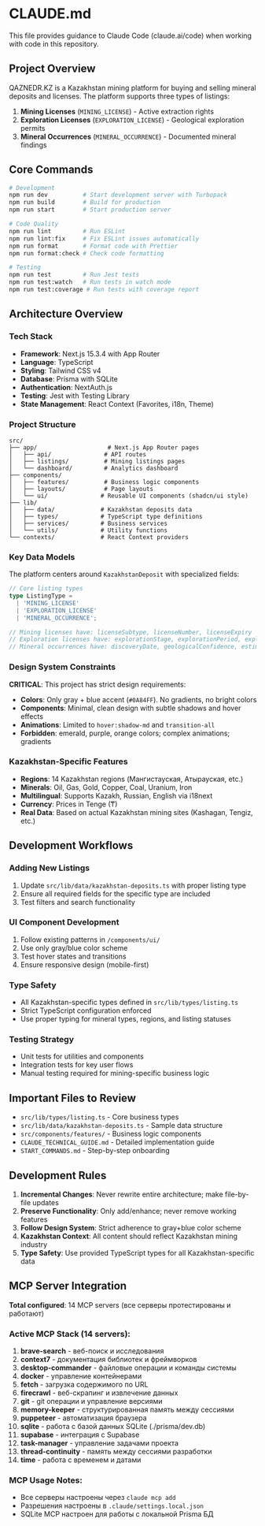 # CLAUDE.md

This file provides guidance to Claude Code (claude.ai/code) when working with code in this repository.

## Project Overview

QAZNEDR.KZ is a Kazakhstan mining platform for buying and selling mineral deposits and licenses. The platform supports three types of listings:

1. **Mining Licenses** (`MINING_LICENSE`) - Active extraction rights
2. **Exploration Licenses** (`EXPLORATION_LICENSE`) - Geological exploration permits
3. **Mineral Occurrences** (`MINERAL_OCCURRENCE`) - Documented mineral findings

## Core Commands

```bash
# Development
npm run dev          # Start development server with Turbopack
npm run build        # Build for production
npm run start        # Start production server

# Code Quality
npm run lint         # Run ESLint
npm run lint:fix     # Fix ESLint issues automatically
npm run format       # Format code with Prettier
npm run format:check # Check code formatting

# Testing
npm run test         # Run Jest tests
npm run test:watch   # Run tests in watch mode
npm run test:coverage # Run tests with coverage report
```

## Architecture Overview

### Tech Stack

- **Framework**: Next.js 15.3.4 with App Router
- **Language**: TypeScript
- **Styling**: Tailwind CSS v4
- **Database**: Prisma with SQLite
- **Authentication**: NextAuth.js
- **Testing**: Jest with Testing Library
- **State Management**: React Context (Favorites, i18n, Theme)

### Project Structure

```
src/
├── app/                    # Next.js App Router pages
│   ├── api/               # API routes
│   ├── listings/          # Mining listings pages
│   └── dashboard/         # Analytics dashboard
├── components/
│   ├── features/          # Business logic components
│   ├── layouts/           # Page layouts
│   └── ui/               # Reusable UI components (shadcn/ui style)
├── lib/
│   ├── data/             # Kazakhstan deposits data
│   ├── types/            # TypeScript type definitions
│   ├── services/         # Business services
│   └── utils/            # Utility functions
└── contexts/             # React Context providers
```

### Key Data Models

The platform centers around `KazakhstanDeposit` with specialized fields:

```typescript
// Core listing types
type ListingType =
  | 'MINING_LICENSE'
  | 'EXPLORATION_LICENSE'
  | 'MINERAL_OCCURRENCE';

// Mining licenses have: licenseSubtype, licenseNumber, licenseExpiry
// Exploration licenses have: explorationStage, explorationPeriod, explorationBudget
// Mineral occurrences have: discoveryDate, geologicalConfidence, estimatedReserves
```

### Design System Constraints

**CRITICAL**: This project has strict design requirements:

- **Colors**: Only gray + blue accent (`#0A84FF`). No gradients, no bright colors
- **Components**: Minimal, clean design with subtle shadows and hover effects
- **Animations**: Limited to `hover:shadow-md` and `transition-all`
- **Forbidden**: emerald, purple, orange colors; complex animations; gradients

### Kazakhstan-Specific Features

- **Regions**: 14 Kazakhstan regions (Мангистауская, Атырауская, etc.)
- **Minerals**: Oil, Gas, Gold, Copper, Coal, Uranium, Iron
- **Multilingual**: Supports Kazakh, Russian, English via i18next
- **Currency**: Prices in Tenge (₸)
- **Real Data**: Based on actual Kazakhstan mining sites (Kashagan, Tengiz, etc.)

## Development Workflows

### Adding New Listings

1. Update `src/lib/data/kazakhstan-deposits.ts` with proper listing type
2. Ensure all required fields for the specific type are included
3. Test filters and search functionality

### UI Component Development

1. Follow existing patterns in `/components/ui/`
2. Use only gray/blue color scheme
3. Test hover states and transitions
4. Ensure responsive design (mobile-first)

### Type Safety

- All Kazakhstan-specific types defined in `src/lib/types/listing.ts`
- Strict TypeScript configuration enforced
- Use proper typing for mineral types, regions, and listing statuses

### Testing Strategy

- Unit tests for utilities and components
- Integration tests for key user flows
- Manual testing required for mining-specific business logic

## Important Files to Review

- `src/lib/types/listing.ts` - Core business types
- `src/lib/data/kazakhstan-deposits.ts` - Sample data structure
- `src/components/features/` - Business logic components
- `CLAUDE_TECHNICAL_GUIDE.md` - Detailed implementation guide
- `START_COMMANDS.md` - Step-by-step onboarding

## Development Rules

1. **Incremental Changes**: Never rewrite entire architecture; make file-by-file updates
2. **Preserve Functionality**: Only add/enhance; never remove working features
3. **Follow Design System**: Strict adherence to gray+blue color scheme
4. **Kazakhstan Context**: All content should reflect Kazakhstan mining industry
5. **Type Safety**: Use provided TypeScript types for all Kazakhstan-specific data

## MCP Server Integration

**Total configured**: 14 MCP servers (все серверы протестированы и работают)

### Active MCP Stack (14 servers):

1. **brave-search** - веб-поиск и исследования
2. **context7** - документация библиотек и фреймворков
3. **desktop-commander** - файловые операции и команды системы
4. **docker** - управление контейнерами
5. **fetch** - загрузка содержимого по URL
6. **firecrawl** - веб-скрапинг и извлечение данных
7. **git** - git операции и управление версиями
8. **memory-keeper** - структурированная память между сессиями
9. **puppeteer** - автоматизация браузера
10. **sqlite** - работа с базой данных SQLite (./prisma/dev.db)
11. **supabase** - интеграция с Supabase
12. **task-manager** - управление задачами проекта
13. **thread-continuity** - память между сессиями разработки
14. **time** - работа с временем и датами

### MCP Usage Notes:

- Все серверы настроены через `claude mcp add`
- Разрешения настроены в `.claude/settings.local.json`
- SQLite MCP настроен для работы с локальной Prisma БД
